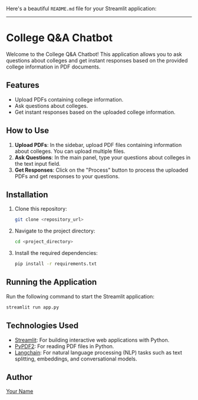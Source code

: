 Here's a beautiful `README.md` file for your Streamlit application:

---

# College Q&A Chatbot

Welcome to the College Q&A Chatbot! This application allows you to ask questions about colleges and get instant responses based on the provided college information in PDF documents.

## Features

- Upload PDFs containing college information.
- Ask questions about colleges.
- Get instant responses based on the uploaded college information.

## How to Use

1. **Upload PDFs**: In the sidebar, upload PDF files containing information about colleges. You can upload multiple files.
2. **Ask Questions**: In the main panel, type your questions about colleges in the text input field.
3. **Get Responses**: Click on the "Process" button to process the uploaded PDFs and get responses to your questions.

## Installation

1. Clone this repository:

   ```bash
   git clone <repository_url>
   ```

2. Navigate to the project directory:

   ```bash
   cd <project_directory>
   ```

3. Install the required dependencies:

   ```bash
   pip install -r requirements.txt
   ```

## Running the Application

Run the following command to start the Streamlit application:

```bash
streamlit run app.py
```

## Technologies Used

- [Streamlit](https://streamlit.io/): For building interactive web applications with Python.
- [PyPDF2](https://github.com/mstamy2/PyPDF2): For reading PDF files in Python.
- [Langchain](https://github.com/langchain/langchain): For natural language processing (NLP) tasks such as text splitting, embeddings, and conversational models.

## Author

[Your Name](https://github.com/bansalgul)

